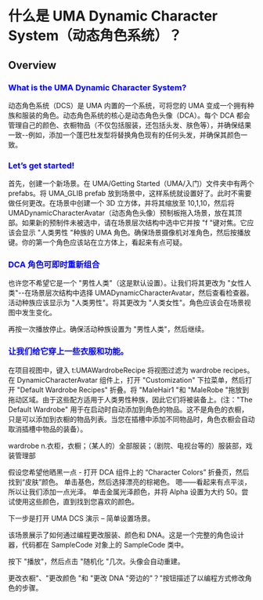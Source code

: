 # 什么是 UMA Dynamic Character System（动态角色系统）？

## Overview

### <font color=blue> What is the UMA Dynamic Character System?  </font>


动态角色系统（DCS）是 UMA 内置的一个系统，可将您的 UMA 变成一个拥有种族和服装的角色。动态角色系统的核心是动态角色头像（DCA）。每个 DCA 都会管理自己的颜色、衣橱物品（不仅包括服装，还包括头发、肤色等），并确保结果一致--例如，添加一个蓬巴杜发型将替换角色现有的任何头发，并确保其颜色一致。


### <font color=blue> Let’s get started!  </font>

首先，创建一个新场景。在 UMA/Getting Started（UMA/入门）文件夹中有两个 prefabs。将 UMA_GLIB prefab 放到场景中，这样系统就设置好了。此时不需要做任何更改。在场景中创建一个 3D 立方体，并将其缩放至 10,1,10，然后将 UMADynamicCharacterAvatar（动态角色头像）预制板拖入场景，放在其顶部。如果新的预制件未被选中，请在场景层次结构中选中它并按 "f "键对焦。它应该会显示 "人类男性 "种族的 UMA 角色。确保场景摄像机对准角色，然后按播放键。你的第一个角色应该站在立方体上，看起来有点可疑。

### <font color=blue> DCA 角色可即时重新组合 </font>

也许您不希望它是一个 "男性人类"（这是默认设置）。让我们将其更改为 "女性人类"--在场景层次结构中选择 UMADynamicCharacterAvatar，然后查看检查器。活动种族应该显示为 "人类男性"。将其更改为 "人类女性"。角色应该会在场景视图中发生变化。

再按一次播放停止。确保活动种族设置为 "男性人类"，然后继续。

### <font color=blue> 让我们给它穿上一些衣服和功能。</font>

在项目视图中，键入 t:UMAWardrobeRecipe 将视图过滤为 wardrobe recipes。在 DynamicCharacterAvatar 组件上，打开 "Customization" 下拉菜单，然后打开 "Default Wardrobe Recipes" 折叠。将 "MaleHair1 "和 "MaleRobe "拖放到拖动区域。由于这些配方适用于人类男性种族，因此它们将被装备上。(注："The Default Wardrobe" 用于在启动时自动添加到角色的物品。这不是角色的衣橱，只是可以添加到衣橱的物品列表。当您在插槽中添加不同物品时，角色衣橱会自动取消插槽中物品的装备）。

wardrobe n.衣柜，衣橱；（某人的）全部服装；（剧院、电视台等的）服装部，戏装管理部

假设您希望他晒黑一点 - 打开 DCA 组件上的 “Character Colors” 折叠页，然后找到“皮肤”颜色。 单击基色，然后选择漂亮的棕褐色。 嗯——看起来有点平淡，所以让我们添加一点光泽。 单击金属光泽颜色，并将 Alpha 设置为大约 50。尝试使用这些颜色，直到找到您喜欢的颜色。

下一步是打开 UMA DCS 演示 – 简单设置场景。

该场景展示了如何通过编程更改服装、颜色和 DNA。这是一个完整的角色设计器，代码都在 SampleCode 对象上的 SampleCode 类中。

按下 "播放"，然后点击 "随机化 "几次。头像会自动重建。

更改衣橱"、"更改颜色 "和 "更改 DNA "旁边的"？"按钮描述了以编程方式修改角色的步骤。